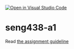 [![Open in Visual Studio Code](https://classroom.github.com/assets/open-in-vscode-c66648af7eb3fe8bc4f294546bfd86ef473780cde1dea487d3c4ff354943c9ae.svg)](https://classroom.github.com/online_ide?assignment_repo_id=9814699&assignment_repo_type=AssignmentRepo)
# seng438-a1

Read [the assignment guideline](seng438-a1.md) 
